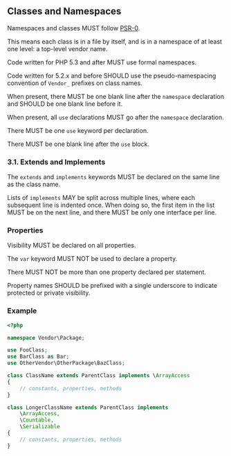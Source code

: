 ## Classes and Namespaces

Namespaces and classes MUST follow [PSR-0](https://github.com/php-fig/fig-standards/blob/master/accepted/PSR-0.md).

This means each class is in a file by itself, and is in a namespace of at least one level: a top-level vendor name.

Code written for PHP 5.3 and after MUST use formal namespaces.

Code written for 5.2.x and before SHOULD use the pseudo-namespacing convention of `Vendor_` prefixes on class names.

When present, there MUST be one blank line after the `namespace` declaration and SHOULD be one blank line before it.

When present, all `use` declarations MUST go after the `namespace` declaration.

There MUST be one `use` keyword per declaration.

There MUST be one blank line after the `use` block.

### 3.1. Extends and Implements

The `extends` and `implements` keywords MUST be declared on the same line as the class name.

Lists of `implements` MAY be split across multiple lines, where each subsequent line is indented once. When doing so, the first item in the list MUST be on the next line, and there MUST be only one interface per line.

### Properties

Visibility MUST be declared on all properties.

The `var` keyword MUST NOT be used to declare a property.

There MUST NOT be more than one property declared per statement.

Property names SHOULD be prefixed with a single underscore to indicate
protected or private visibility.

### Example

```php
<?php

namespace Vendor\Package;

use FooClass;
use BarClass as Bar;
use OtherVendor\OtherPackage\BazClass;

class ClassName extends ParentClass implements \ArrayAccess
{
    // constants, properties, methods
}

class LongerClassName extends ParentClass implements
    \ArrayAccess,
    \Countable,
    \Serializable
{
    // constants, properties, methods
}

```